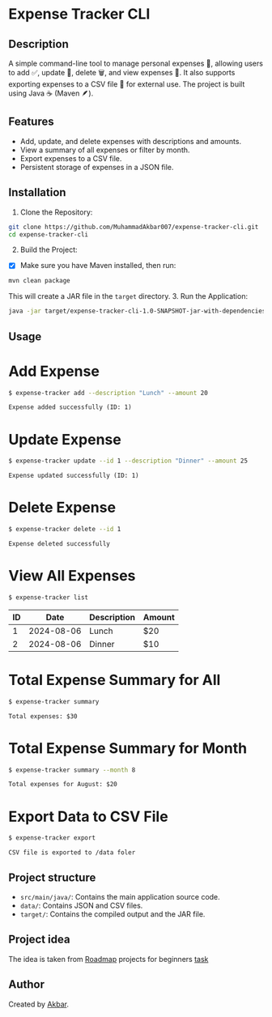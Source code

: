 # Expense Tracker CLI

## Description
A simple command-line tool to manage personal expenses 💸,
allowing users to add ✅, update 🔄, delete 🗑, and view expenses 🫣.
It also supports exporting expenses to a CSV file 📄 for external use.
The project is built using Java ☕️ (Maven 🪶).

## Features
* Add, update, and delete expenses with descriptions and amounts.
* View a summary of all expenses or filter by month.
* Export expenses to a CSV file.
* Persistent storage of expenses in a JSON file.

## Installation
1. Clone the Repository:
```bash
git clone https://github.com/MuhammadAkbar007/expense-tracker-cli.git
cd expense-tracker-cli
```
2. Build the Project:
- [x] Make sure you have Maven installed, then run:
```bash
mvn clean package
```
This will create a JAR file in the `target` directory.
3. Run the Application:
```bash
java -jar target/expense-tracker-cli-1.0-SNAPSHOT-jar-with-dependencies.jar
```
## Usage
# Add Expense
```bash
$ expense-tracker add --description "Lunch" --amount 20
```
`Expense added successfully (ID: 1)`

# Update Expense
```bash
$ expense-tracker update --id 1 --description "Dinner" --amount 25
```
`Expense updated successfully (ID: 1)`

# Delete Expense
```bash
$ expense-tracker delete --id 1
```
`Expense deleted successfully`

# View All Expenses
```bash
$ expense-tracker list
```
| ID | Date | Description | Amount |
|---|------------|-------|-----|
| 1 | 2024-08-06 | Lunch | $20 |
| 2 | 2024-08-06 | Dinner | $10 |

# Total Expense Summary for All
```bash
$ expense-tracker summary
```
`Total expenses: $30`

# Total Expense Summary for Month
```bash
$ expense-tracker summary --month 8
```
`Total expenses for August: $20`

# Export Data to CSV File
```bash
$ expense-tracker export
```
`CSV file is exported to /data foler`

## Project structure
* `src/main/java/`: Contains the main application source code.
* `data/`: Contains JSON and CSV files.
* `target/`: Contains the compiled output and the JAR file.

## Project idea
The idea is taken from [Roadmap](https://roadmap.sh/) projects for beginners [task](https://roadmap.sh/projects/expense-tracker)

## Author
Created by [Akbar](https://github.com/MuhammadAkbar007).
